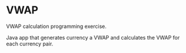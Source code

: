 # VWAP
VWAP calculation programming exercise.

Java app that generates currency a VWAP and calculates the VWAP for each currency pair.
